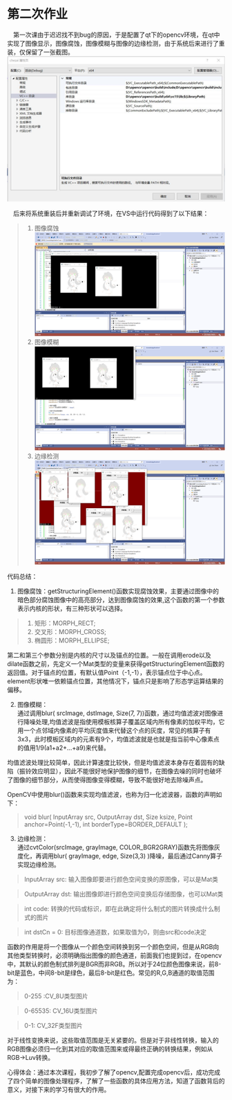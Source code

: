 # 第二次作业
&emsp;第一次课由于迟迟找不到bug的原因，于是配置了qt下的opencv环境，在qt中实现了图像显示，图像腐蚀，图像模糊与图像的边缘检测，由于系统后来进行了重装，仅保留了一张截图。![](007.JPG)

&emsp;后来将系统重装后并重新调试了环境，在VS中运行代码得到了以下结果：
>1. 图像腐蚀![](008.png)
>2. 图像模糊![](009.png)
>3. 边缘检测![](010.png)

代码总结：
1. 图像腐蚀：getStructuringElement()函数实现腐蚀效果，主要通过图像中的暗色部分腐蚀图像中的高亮部分，达到图像腐蚀的效果,这个函数的第一个参数表示内核的形状，有三种形状可以选择。
>1. 矩形：MORPH_RECT;
>2. 交叉形：MORPH_CROSS;
>3. 椭圆形：MORPH_ELLIPSE;

第二和第三个参数分别是内核的尺寸以及锚点的位置。一般在调用erode以及dilate函数之前，先定义一个Mat类型的变量来获得getStructuringElement函数的返回值。对于锚点的位置，有默认值Point（-1,-1），表示锚点位于中心点。element形状唯一依赖锚点位置，其他情况下，锚点只是影响了形态学运算结果的偏移。

2. 图像模糊：  
  通过调用blur( srcImage, dstImage, Size(7, 7))函数，通过均值滤波对图像进行降噪处理,均值滤波是指使用模板核算子覆盖区域内所有像素的加权平均，它用一个点邻域内像素的平均灰度值来代替这个点的灰度，常见的核算子有3x3，此时模板区域内的元素有9个，均值滤波就是也就是指当前中心像素点的值用1/9(a1+a2+...+a9)来代替。

均值滤波处理比较简单，因此计算速度比较快，但是均值滤波本身存在着固有的缺陷（振铃效应明显），因此不能很好地保护图像的细节，在图像去噪的同时也破坏了图像的细节部分，从而使得图像变得模糊，导致不能很好地去除噪声点。

OpenCV中使用blur()函数来实现均值滤波，也称为归一化滤波器，函数的声明如下：
>void blur( InputArray src, OutputArray dst, Size ksize, Point anchor=Point(-1,-1), int borderType=BORDER_DEFAULT );
3. 边缘检测：  
 通过cvtColor(srcImage, grayImage, COLOR_BGR2GRAY)函数先将图像灰度化，再调用blur( grayImage, edge, Size(3,3) )降噪，最后通过Canny算子实现边缘检测。
 >InputArray src: 输入图像即要进行颜色空间变换的原图像，可以是Mat类

 >OutputArray dst: 输出图像即进行颜色空间变换后存储图像，也可以Mat类

>int code: 转换的代码或标识，即在此确定将什么制式的图片转换成什么制式的图片

>int dstCn = 0: 目标图像通道数，如果取值为0，则由src和code决定

函数的作用是将一个图像从一个颜色空间转换到另一个颜色空间，但是从RGB向其他类型转换时，必须明确指出图像的颜色通道，前面我们也提到过，在opencv中，其默认的颜色制式排列是BGR而非RGB。所以对于24位颜色图像来说，前8-bit是蓝色，中间8-bit是绿色，最后8-bit是红色。常见的R,G,B通道的取值范围为：
>0-255 :CV_8U类型图片

>0-65535: CV_16U类型图片

>0-1: CV_32F类型图片

对于线性变换来说，这些取值范围是无关紧要的。但是对于非线性转换，输入的RGB图像必须归一化到其对应的取值范围来或得最终正确的转换结果，例如从RGB->L*u*v转换。


心得体会：通过本次课程，我初步了解了opencv,配置完成opencv后，成功完成了四个简单的图像处理程序，了解了一些函数的具体应用方法，知道了函数背后的意义，对接下来的学习有很大的作用。
